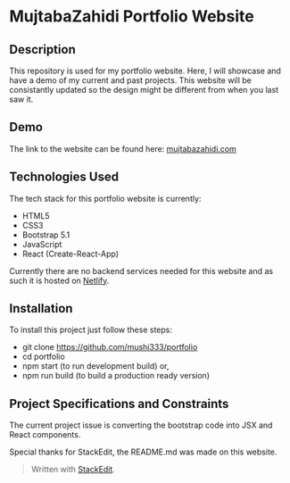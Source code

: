 # MujtabaZahidi Portfolio Website

## Description
This repository is used for my portfolio website. Here, I will showcase and have a demo of my current and past projects. This website will be consistantly updated so the design might be different from when you last saw it.

## Demo
The link to the website can be found here: [mujtabazahidi.com](https://mujtabazahidi.com)

## Technologies Used
The tech stack for this portfolio website is currently:
 - HTML5
 - CSS3
 - Bootstrap 5.1
 - JavaScript
 - React (Create-React-App)

Currently there are no backend services needed for this website and as such it is hosted on [Netlify](https://www.netlify.com/).
 
## Installation
To install this project just follow these steps:
 - git clone https://github.com/mushi333/portfolio
 - cd portfolio
 - npm start (to run development build) or,
 - npm run build (to build a production ready version)
 
## Project Specifications and Constraints
The current project issue is converting the bootstrap code into JSX and React components.

Special thanks for StackEdit, the README.md was made on this website.
> Written with [StackEdit](https://stackedit.io/).